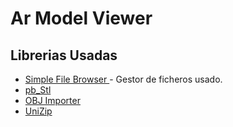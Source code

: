 # Ar Model Viewer #





## Librerias Usadas 
* [ Simple File Browser ]( https://assetstore.unity.com/packages/tools/input-management/simple-file-browser-98451 ) - Gestor de ficheros usado.
* [ pb_Stl ]( https://github.com/karl-/pb_Stl)
* [ OBJ Importer ](https://assetstore.unity.com/packages/tools/modeling/runtime-obj-importer-49547)
* [ UniZip]( https://github.com/tsubaki/UnityZip )
